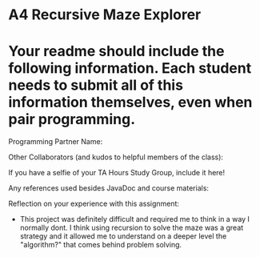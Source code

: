 # A4 Recursive Maze Explorer

# Your readme should include the following information. Each student needs to submit all of this information themselves, even when pair programming. 

Programming Partner Name:

Other Collaborators (and kudos to helpful members of the class):

If you have a selfie of your TA Hours Study Group, include it here!

Any references used besides JavaDoc and course materials:

Reflection on your experience with this assignment:
* This project was definitely difficult and required me to think in a way I normally dont. I think using recursion to solve the maze was a great strategy and it allowed me to understand on a deeper level the "algorithm?" that comes behind problem solving.